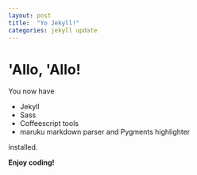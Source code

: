 ```yaml
---
layout: post
title:  "Yo Jekyll!"
categories: jekyll update
---
```


# 'Allo, 'Allo!

You now have

- Jekyll
- Sass
- Coffeescript tools
- maruku markdown parser and Pygments highlighter

installed.

**Enjoy coding!**

